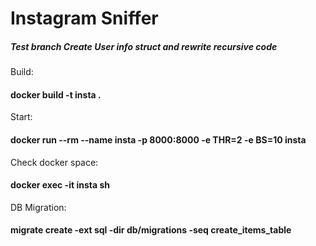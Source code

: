 # Instagram Sniffer

##### Test branch Create User info struct and rewrite recursive code

Build:
#### docker build -t insta .
Start:
#### docker run --rm --name insta -p 8000:8000 -e THR=2 -e BS=10 insta

Check docker space: 
#### docker exec -it insta sh

DB Migration:
#### migrate create -ext sql -dir db/migrations -seq create_items_table